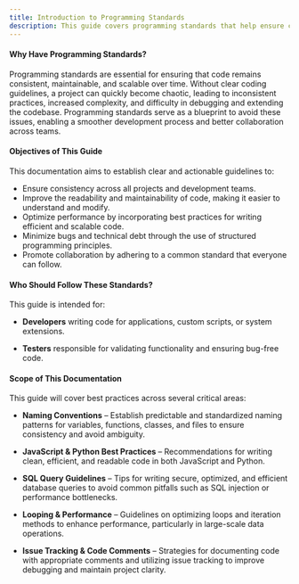 ```yaml
---
title: Introduction to Programming Standards
description: This guide covers programming standards that help ensure code is clean, easy to maintain, and performs well.
---
```


#### Why Have Programming Standards?

Programming standards are essential for ensuring that code remains consistent, maintainable, and scalable over time. Without clear coding guidelines, a project can quickly become chaotic, leading to inconsistent practices, increased complexity, and difficulty in debugging and extending the codebase. Programming standards serve as a blueprint to avoid these issues, enabling a smoother development process and better collaboration across teams.

#### Objectives of This Guide

This documentation aims to establish clear and actionable guidelines to:

- Ensure consistency across all projects and development teams.
- Improve the readability and maintainability of code, making it easier to understand and modify.
- Optimize performance by incorporating best practices for writing efficient and scalable code.
- Minimize bugs and technical debt through the use of structured programming principles.
- Promote collaboration by adhering to a common standard that everyone can follow.

#### Who Should Follow These Standards?

This guide is intended for:

- **Developers** writing code for applications, custom scripts, or system extensions.

- **Testers** responsible for validating functionality and ensuring bug-free code.

#### Scope of This Documentation

This guide will cover best practices across several critical areas:

- **Naming Conventions** – Establish predictable and standardized naming patterns for variables, functions, classes, and files to ensure consistency and avoid ambiguity.

- **JavaScript & Python Best Practices** – Recommendations for writing clean, efficient, and readable code in both JavaScript and Python.

- **SQL Query Guidelines** – Tips for writing secure, optimized, and efficient database queries to avoid common pitfalls such as SQL injection or performance bottlenecks.

- **Looping & Performance** – Guidelines on optimizing loops and iteration methods to enhance performance, particularly in large-scale data operations.

- **Issue Tracking & Code Comments** – Strategies for documenting code with appropriate comments and utilizing issue tracking to improve debugging and maintain project clarity.